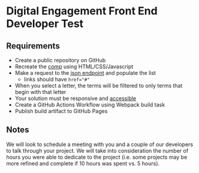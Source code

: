 # Digital Engagement Front End Developer Test

## Requirements
- Create a public repository on GitHub
- Recreate the [comp](https://chalharb.github.io/Digital-Engagement-FED-Test/assets/comp.png) using HTML/CSS/Javascript
- Make a request to the [json endpoint](https://chalharb.github.io/Digital-Engagement-FED-Test/assets/data.json) and populate the list
  - links should have `href="#"`
- When you select a letter, the terms will be filtered to only terms that begin with that letter
- Your solution must be responsive and [accessible](https://www.w3.org/TR/WCAG21/)
- Create a GitHub Actions Workflow using Webpack build task
- Publish build artifact to GitHub Pages

## Notes
We will look to schedule a meeting with you and a couple of our developers to talk through your project. We will take into consideration the number of hours you were able to dedicate to the project (i.e. some projects may be more refined and complete if 10 hours was spent vs. 5 hours).